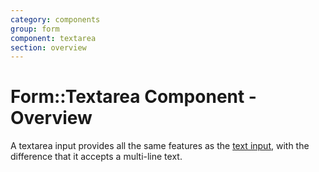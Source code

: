 ```yaml
---
category: components
group: form
component: textarea
section: overview
---
```


# Form::Textarea Component - Overview

A textarea input provides all the same features as the [text input](/components/form/text-input/01_overview/), with the difference that it accepts a multi-line text.